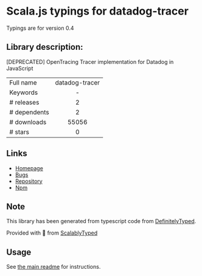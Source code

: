 
# Scala.js typings for datadog-tracer

Typings are for version 0.4

## Library description:
[DEPRECATED] OpenTracing Tracer implementation for Datadog in JavaScript

|                    |                 |
| ------------------ | :-------------: |
| Full name          | datadog-tracer |
| Keywords           | - |
| # releases         | 2 |
| # dependents       | 2 |
| # downloads        | 55056 |
| # stars            | 0 |

## Links
- [Homepage](https://github.com/rochdev/datadog-tracer-js#readme)
- [Bugs](https://github.com/rochdev/datadog-tracer-js/issues)
- [Repository](https://github.com/rochdev/datadog-tracer-js)
- [Npm](https://www.npmjs.com/package/datadog-tracer)
    


## Note
This library has been generated from typescript code from [DefinitelyTyped](https://definitelytyped.org).

Provided with :purple_heart: from [ScalablyTyped](https://github.com/oyvindberg/ScalablyTyped)

## Usage
See [the main readme](../../readme.md) for instructions.


